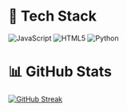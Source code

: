 # 🧱 Tech Stack
![JavaScript](https://img.shields.io/badge/javascript-%23323330.svg?style=flat&logo=javascript&logoColor=%23F7DF1E) ![HTML5](https://img.shields.io/badge/html5-%23E34F26.svg?style=flat&logo=html5&logoColor=white) ![Python](https://img.shields.io/badge/python-3670A0?style=flat&logo=python&logoColor=ffdd54)

# 📊 GitHub Stats
[![GitHub Streak](https://github-readme-streak-stats.herokuapp.com?user=mikhaelsiallagan&theme=whatsapp-dark2)](https://git.io/streak-stats)

